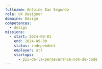```yaml
---
fullname: Antoine San Segundo
role: UX Designer
domaine: Design
competences:
  - design
missions:
  - start: 2024-08-01
    end: 2024-09-30
    status: independent
    employer: ut7
    startups:
      - pix-de-la-perseverance-nom-de-code
---
```

